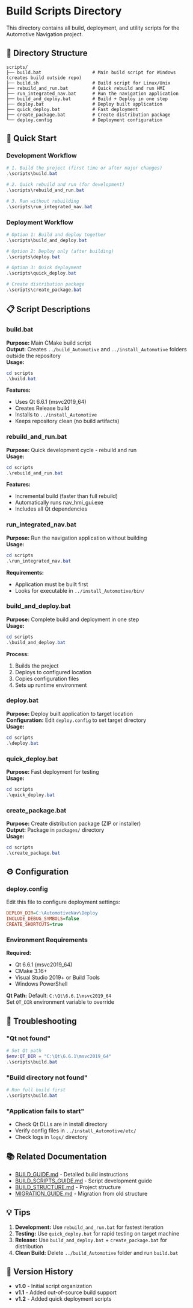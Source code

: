 # Build Scripts Directory

This directory contains all build, deployment, and utility scripts for the Automotive Navigation project.

## 📁 Directory Structure

```
scripts/
├── build.bat                   # Main build script for Windows (creates build outside repo)
├── build.sh                    # Build script for Linux/Unix
├── rebuild_and_run.bat         # Quick rebuild and run HMI
├── run_integrated_nav.bat      # Run the navigation application
├── build_and_deploy.bat        # Build + Deploy in one step
├── deploy.bat                  # Deploy built application
├── quick_deploy.bat            # Fast deployment
├── create_package.bat          # Create distribution package
└── deploy.config               # Deployment configuration
```

## 🚀 Quick Start

### Development Workflow

```powershell
# 1. Build the project (first time or after major changes)
.\scripts\build.bat

# 2. Quick rebuild and run (for development)
.\scripts\rebuild_and_run.bat

# 3. Run without rebuilding
.\scripts\run_integrated_nav.bat
```

### Deployment Workflow

```powershell
# Option 1: Build and deploy together
.\scripts\build_and_deploy.bat

# Option 2: Deploy only (after building)
.\scripts\deploy.bat

# Option 3: Quick deployment
.\scripts\quick_deploy.bat

# Create distribution package
.\scripts\create_package.bat
```

## 📋 Script Descriptions

### build.bat
**Purpose:** Main CMake build script  
**Output:** Creates `../build_Automotive` and `../install_Automotive` folders outside the repository  
**Usage:**
```powershell
cd scripts
.\build.bat
```

**Features:**
- Uses Qt 6.6.1 (msvc2019_64)
- Creates Release build
- Installs to `../install_Automotive`
- Keeps repository clean (no build artifacts)

### rebuild_and_run.bat
**Purpose:** Quick development cycle - rebuild and run  
**Usage:**
```powershell
cd scripts
.\rebuild_and_run.bat
```

**Features:**
- Incremental build (faster than full rebuild)
- Automatically runs nav_hmi_gui.exe
- Includes all Qt dependencies

### run_integrated_nav.bat
**Purpose:** Run the navigation application without building  
**Usage:**
```powershell
cd scripts
.\run_integrated_nav.bat
```

**Requirements:**
- Application must be built first
- Looks for executable in `../install_Automotive/bin/`

### build_and_deploy.bat
**Purpose:** Complete build and deployment in one step  
**Usage:**
```powershell
cd scripts
.\build_and_deploy.bat
```

**Process:**
1. Builds the project
2. Deploys to configured location
3. Copies configuration files
4. Sets up runtime environment

### deploy.bat
**Purpose:** Deploy built application to target location  
**Configuration:** Edit `deploy.config` to set target directory  
**Usage:**
```powershell
cd scripts
.\deploy.bat
```

### quick_deploy.bat
**Purpose:** Fast deployment for testing  
**Usage:**
```powershell
cd scripts
.\quick_deploy.bat
```

### create_package.bat
**Purpose:** Create distribution package (ZIP or installer)  
**Output:** Package in `packages/` directory  
**Usage:**
```powershell
cd scripts
.\create_package.bat
```

## ⚙️ Configuration

### deploy.config
Edit this file to configure deployment settings:

```ini
DEPLOY_DIR=C:\AutomotiveNav\Deploy
INCLUDE_DEBUG_SYMBOLS=false
CREATE_SHORTCUTS=true
```

### Environment Requirements

**Required:**
- Qt 6.6.1 (msvc2019_64)
- CMake 3.16+
- Visual Studio 2019+ or Build Tools
- Windows PowerShell

**Qt Path:**
Default: `C:\Qt\6.6.1\msvc2019_64`  
Set `QT_DIR` environment variable to override

## 🔧 Troubleshooting

### "Qt not found"
```powershell
# Set Qt path
$env:QT_DIR = "C:\Qt\6.6.1\msvc2019_64"
.\scripts\build.bat
```

### "Build directory not found"
```powershell
# Run full build first
.\scripts\build.bat
```

### "Application fails to start"
- Check Qt DLLs are in install directory
- Verify config files in `../install_Automotive/etc/`
- Check logs in `logs/` directory

## 📚 Related Documentation

- [BUILD_GUIDE.md](../docs/BUILD_GUIDE.md) - Detailed build instructions
- [BUILD_SCRIPTS_GUIDE.md](../docs/BUILD_SCRIPTS_GUIDE.md) - Script development guide
- [BUILD_STRUCTURE.md](../docs/BUILD_STRUCTURE.md) - Project structure
- [MIGRATION_GUIDE.md](../docs/MIGRATION_GUIDE.md) - Migration from old structure

## 💡 Tips

1. **Development:** Use `rebuild_and_run.bat` for fastest iteration
2. **Testing:** Use `quick_deploy.bat` for rapid testing on target machine
3. **Release:** Use `build_and_deploy.bat` + `create_package.bat` for distribution
4. **Clean Build:** Delete `../build_Automotive` folder and run `build.bat`

## 🔄 Version History

- **v1.0** - Initial script organization
- **v1.1** - Added out-of-source build support
- **v1.2** - Added quick deployment scripts
